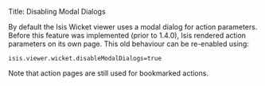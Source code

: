 Title: Disabling Modal Dialogs

By default the Isis Wicket viewer uses a modal dialog for action parameters.  
Before this feature was implemented (prior to 1.4.0), Isis rendered action parameters
on its own page.  This old behaviour can be re-enabled using:

    isis.viewer.wicket.disableModalDialogs=true

Note that action pages are still used for bookmarked actions.
